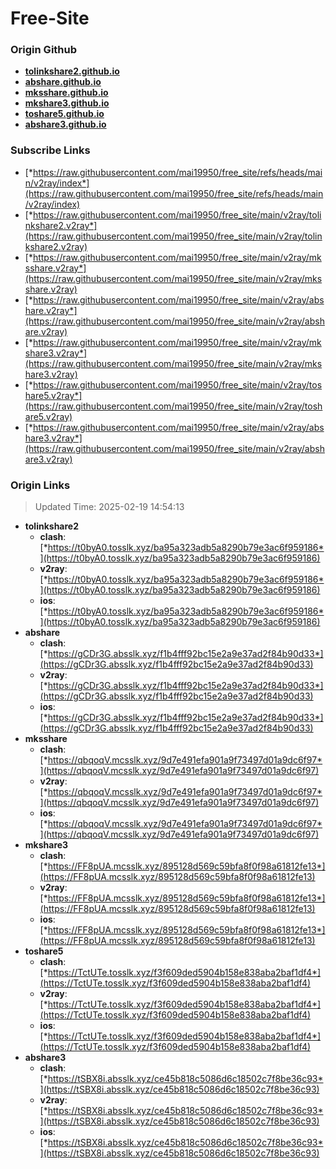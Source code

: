 # Free-Site

### Origin Github

- [**tolinkshare2.github.io**](https://github.com/tolinkshare2/tolinkshare2.github.io)
- [**abshare.github.io**](https://github.com/abshare/abshare.github.io)
- [**mksshare.github.io**](https://github.com/mksshare/mksshare.github.io)
- [**mkshare3.github.io**](https://github.com/mkshare3/mkshare3.github.io)
- [**toshare5.github.io**](https://github.com/toshare5/toshare5.github.io)
- [**abshare3.github.io**](https://github.com/abshare3/abshare3.github.io)

### Subscribe Links

- [*https://raw.githubusercontent.com/mai19950/free_site/refs/heads/main/v2ray/index*](https://raw.githubusercontent.com/mai19950/free_site/refs/heads/main/v2ray/index)
- [*https://raw.githubusercontent.com/mai19950/free_site/main/v2ray/tolinkshare2.v2ray*](https://raw.githubusercontent.com/mai19950/free_site/main/v2ray/tolinkshare2.v2ray)
- [*https://raw.githubusercontent.com/mai19950/free_site/main/v2ray/mksshare.v2ray*](https://raw.githubusercontent.com/mai19950/free_site/main/v2ray/mksshare.v2ray)
- [*https://raw.githubusercontent.com/mai19950/free_site/main/v2ray/abshare.v2ray*](https://raw.githubusercontent.com/mai19950/free_site/main/v2ray/abshare.v2ray)
- [*https://raw.githubusercontent.com/mai19950/free_site/main/v2ray/mkshare3.v2ray*](https://raw.githubusercontent.com/mai19950/free_site/main/v2ray/mkshare3.v2ray)
- [*https://raw.githubusercontent.com/mai19950/free_site/main/v2ray/toshare5.v2ray*](https://raw.githubusercontent.com/mai19950/free_site/main/v2ray/toshare5.v2ray)
- [*https://raw.githubusercontent.com/mai19950/free_site/main/v2ray/abshare3.v2ray*](https://raw.githubusercontent.com/mai19950/free_site/main/v2ray/abshare3.v2ray)

### Origin Links

> Updated Time: 2025-02-19 14:54:13

- **tolinkshare2**
  - **clash**: [*https://t0byA0.tosslk.xyz/ba95a323adb5a8290b79e3ac6f959186*](https://t0byA0.tosslk.xyz/ba95a323adb5a8290b79e3ac6f959186)
  - **v2ray**: [*https://t0byA0.tosslk.xyz/ba95a323adb5a8290b79e3ac6f959186*](https://t0byA0.tosslk.xyz/ba95a323adb5a8290b79e3ac6f959186)
  - **ios**: [*https://t0byA0.tosslk.xyz/ba95a323adb5a8290b79e3ac6f959186*](https://t0byA0.tosslk.xyz/ba95a323adb5a8290b79e3ac6f959186)
- **abshare**
  - **clash**: [*https://gCDr3G.absslk.xyz/f1b4fff92bc15e2a9e37ad2f84b90d33*](https://gCDr3G.absslk.xyz/f1b4fff92bc15e2a9e37ad2f84b90d33)
  - **v2ray**: [*https://gCDr3G.absslk.xyz/f1b4fff92bc15e2a9e37ad2f84b90d33*](https://gCDr3G.absslk.xyz/f1b4fff92bc15e2a9e37ad2f84b90d33)
  - **ios**: [*https://gCDr3G.absslk.xyz/f1b4fff92bc15e2a9e37ad2f84b90d33*](https://gCDr3G.absslk.xyz/f1b4fff92bc15e2a9e37ad2f84b90d33)
- **mksshare**
  - **clash**: [*https://qbqoqV.mcsslk.xyz/9d7e491efa901a9f73497d01a9dc6f97*](https://qbqoqV.mcsslk.xyz/9d7e491efa901a9f73497d01a9dc6f97)
  - **v2ray**: [*https://qbqoqV.mcsslk.xyz/9d7e491efa901a9f73497d01a9dc6f97*](https://qbqoqV.mcsslk.xyz/9d7e491efa901a9f73497d01a9dc6f97)
  - **ios**: [*https://qbqoqV.mcsslk.xyz/9d7e491efa901a9f73497d01a9dc6f97*](https://qbqoqV.mcsslk.xyz/9d7e491efa901a9f73497d01a9dc6f97)
- **mkshare3**
  - **clash**: [*https://FF8pUA.mcsslk.xyz/895128d569c59bfa8f0f98a61812fe13*](https://FF8pUA.mcsslk.xyz/895128d569c59bfa8f0f98a61812fe13)
  - **v2ray**: [*https://FF8pUA.mcsslk.xyz/895128d569c59bfa8f0f98a61812fe13*](https://FF8pUA.mcsslk.xyz/895128d569c59bfa8f0f98a61812fe13)
  - **ios**: [*https://FF8pUA.mcsslk.xyz/895128d569c59bfa8f0f98a61812fe13*](https://FF8pUA.mcsslk.xyz/895128d569c59bfa8f0f98a61812fe13)
- **toshare5**
  - **clash**: [*https://TctUTe.tosslk.xyz/f3f609ded5904b158e838aba2baf1df4*](https://TctUTe.tosslk.xyz/f3f609ded5904b158e838aba2baf1df4)
  - **v2ray**: [*https://TctUTe.tosslk.xyz/f3f609ded5904b158e838aba2baf1df4*](https://TctUTe.tosslk.xyz/f3f609ded5904b158e838aba2baf1df4)
  - **ios**: [*https://TctUTe.tosslk.xyz/f3f609ded5904b158e838aba2baf1df4*](https://TctUTe.tosslk.xyz/f3f609ded5904b158e838aba2baf1df4)
- **abshare3**
  - **clash**: [*https://tSBX8i.absslk.xyz/ce45b818c5086d6c18502c7f8be36c93*](https://tSBX8i.absslk.xyz/ce45b818c5086d6c18502c7f8be36c93)
  - **v2ray**: [*https://tSBX8i.absslk.xyz/ce45b818c5086d6c18502c7f8be36c93*](https://tSBX8i.absslk.xyz/ce45b818c5086d6c18502c7f8be36c93)
  - **ios**: [*https://tSBX8i.absslk.xyz/ce45b818c5086d6c18502c7f8be36c93*](https://tSBX8i.absslk.xyz/ce45b818c5086d6c18502c7f8be36c93)

